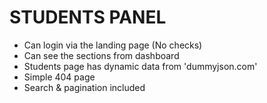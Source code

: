 # STUDENTS PANEL 

* Can login via the landing page (No checks)
* Can see the sections from dashboard
* Students page has dynamic data from 'dummyjson.com'
* Simple 404 page
* Search & pagination included
